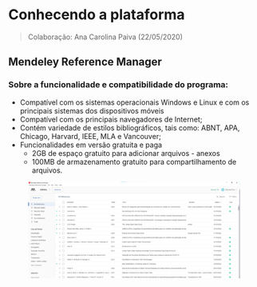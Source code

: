 # Conhecendo a plataforma

> Colaboração: Ana Carolina Paiva (22/05/2020)

## Mendeley Reference Manager

### **Sobre a funcionalidade e compatibilidade do programa:**

* Compatível com os sistemas operacionais Windows e Linux e com os principais sistemas dos dispositivos móveis
* Compatível com os principais navegadores de Internet;
* Contém variedade de estilos bibliográficos, tais como: ABNT, APA, Chicago, Harvard, IEEE, MLA e Vancouver;&#x20;
* Funcionalidades em versão gratuita e paga
  * 2GB de espaço gratuito para adicionar arquivos - anexos
  * 100MB de armazenamento gratuito para compartilhamento de arquivos.

<figure><img src="../../.gitbook/assets/image (19).png" alt=""><figcaption></figcaption></figure>
